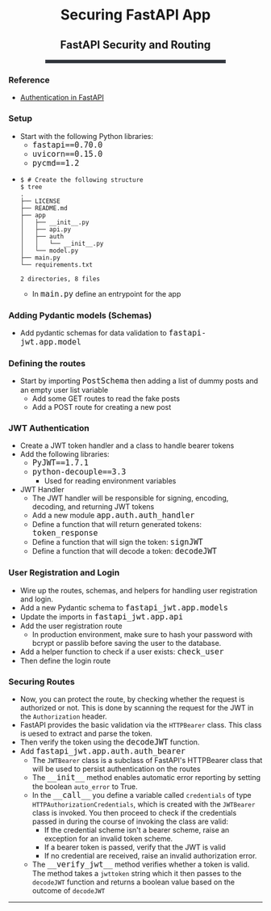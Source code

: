 <div style="text-align:center">
<h1>Securing FastAPI App</h1>
<h2>FastAPI Security and Routing</h2>
</div>
<hr style="border: 3px solid #393e46; width:70%; margin:0 auto;">

### Reference
- [Authentication in FastAPI](https://testdriven.io/blog/fastapi-jwt-auth/)

### Setup 
- Start with the following Python libraries: 
    - <span style="font: 1.3rem Inconsolata, monospace; font-size:1.10em;">fastapi==0.70.0</span>
    - <span style="font: 1.3rem Inconsolata, monospace; font-size:1.10em;">uvicorn==0.15.0</span>
    - <span style="font: 1.3rem Inconsolata, monospace; font-size:1.10em;">pycmd==1.2</span>
- ```shell
  $ # Create the following structure
  $ tree
  .
  ├── LICENSE
  ├── README.md
  ├── app
  │   ├── __init__.py
  │   ├── api.py
  │   ├── auth
  │   │   └── __init__.py
  │   └── model.py
  ├── main.py
  └── requirements.txt
  
  2 directories, 8 files
  ```
  - In <span style="font: 1.3rem Inconsolata, monospace; font-size:1.10em;">main.py</span> define an entrypoint for the app

### Adding Pydantic models (Schemas)
- Add pydantic schemas for data validation to <span style="font: 1.3rem Inconsolata, monospace; font-size:1.10em;">fastapi-jwt.app.model</span>

### Defining the routes
- Start by importing <span style="font: 1.3rem Inconsolata, monospace; font-size:1.10em;">PostSchema</span> then adding a list of dummy posts and an empty user list variable
    - Add some GET routes to read the fake posts
    - Add a POST route for creating a new post

### JWT Authentication
- Create a JWT token handler and a class to handle bearer tokens 
- Add the following libraries:
    - <span style="font: 1.3rem Inconsolata, monospace; font-size:1.10em;">PyJWT==1.7.1</span>
    - <span style="font: 1.3rem Inconsolata, monospace; font-size:1.10em;">python-decouple==3.3</span>
        - Used for reading environment variables
- JWT Handler
    - The JWT handler will be responsible for signing, encoding, decoding, and returning JWT tokens
    - Add a new module <span style="font: 1.3rem Inconsolata, monospace; font-size:1.10em;">app.auth.auth_handler</span>
    - Define a function that will return generated tokens: <span style="font: 1.3rem Inconsolata, monospace; font-size:1.10em;">token_response</span>
    - Define a function that will sign the token: <span style="font: 1.3rem Inconsolata, monospace; font-size:1.10em;">signJWT</span>
     - Define a function that will decode a token: <span style="font: 1.3rem Inconsolata, monospace; font-size:1.10em;">decodeJWT</span>

### User Registration and Login
- Wire up the routes, schemas, and helpers for handling user registration and login.
- Add a new Pydantic schema to <span style="font: 1.3rem Inconsolata, monospace; font-size:1.10em;">fastapi_jwt.app.models</span>
- Update the imports in <span style="font: 1.3rem Inconsolata, monospace; font-size:1.10em;">fastapi_jwt.app.api</span>
- Add the user registration route
    - In production environment, make sure to hash your password with bcrypt or passlib before saving the user to the database.
- Add a helper function to check if a user exists: <span style="font: 1.3rem Inconsolata, monospace; font-size:1.10em;">check_user</span>
- Then define the login route

### Securing Routes 
- Now, you can protect the route, by checking whether the request is authorized or not. This is done by scanning the request for the JWT in the `Authorization` header. 
- FastAPI provides the basic validation via the `HTTPBearer` class. This class is uesed to extract and parse the token. 
- Then verify the token using the <span style="font: 1.3rem Inconsolata, monospace; font-size:1.10em;">decodeJWT</span> function. 
- Add <span style="font: 1.3rem Inconsolata, monospace; font-size:1.10em;">fastapi_jwt.app.auth.auth_bearer</span>
    - The `JWTBearer` class is a subclass of FastAPI's HTTPBearer class that will be used to persist authentication on the routes
    - The <span style="font: 1.3rem Inconsolata, monospace; font-size:1.10em;">\_\_init__</span> method enables automatic error reporting by setting the boolean `auto_error` to True.
    - In the <span style="font: 1.3rem Inconsolata, monospace; font-size:1.10em;">\_\_call__</span> you define a variable called `credentials` of type `HTTPAuthorizationCredentials`, which is created with the `JWTBearer` class is invoked. You then proceed to check if the credentials passed in during the course of invoking the class are valid:
        - If the credential scheme isn't a bearer scheme, raise an exception for an invalid token scheme.
        - If a bearer token is passed, verify that the JWT is valid 
        - If no credential are received, raise an invalid authorization error.
    - The <span style="font: 1.3rem Inconsolata, monospace; font-size:1.10em;">\_\_verify_jwt__</span> method verifies whether a token is valid. The method takes a `jwttoken` string which it then passes to the `decodeJWT` function and returns a boolean value based on the outcome of `decodeJWT` 
----------------------------------------------------------------------------
<span style="font: 1.3rem Inconsolata, monospace; font-size:1.10em;"></span>
